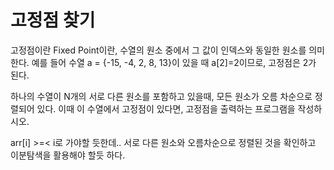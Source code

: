 # 고정점 찾기

고정점이란 Fixed Point이란, 수열의 원소 중에서 그 값이 인덱스와 동일한 원소를 의미한다. 예를 들어 수열 a = {-15, -4, 2, 8, 13}이 있을 때 a[2]=2이므로, 고정점은 2가 된다.

하나의 수열이 N개의 서로 다른 원소를 포함하고 있을때, 모든 원소가 오름 차순으로 정렬되어 있다. 이때 이 수열에서 고정점이 있다면, 고정점을 출력하는 프로그램을 작성하시오.

arr[i] >=< i로 가야할 듯한데.. 서로 다른 원소와 오름차순으로 정렬된 것을 확인하고 이분탐색을 활용해야 할듯 하다.
